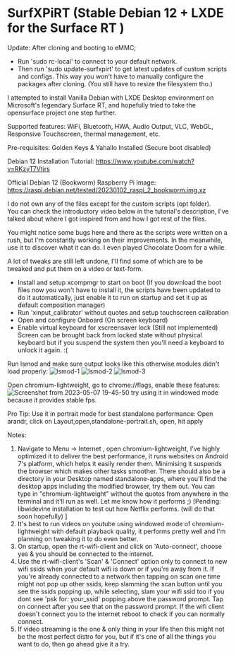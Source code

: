 # SurfXPiRT (Stable Debian 12 + LXDE for the Surface RT )

Update: After cloning and booting to eMMC;
- Run 'sudo rc-local' to connect to your default network. 
- Then run 'sudo update-surfxpirt' to get latest updates of custom scripts and configs.
This way you won't have to manually configure the packages after cloning. (You still have to resize the filesystem tho.)

I attempted to install Vanilla Debian with LXDE Desktop environment on Microsoft's legendary Surface RT, 
and hopefully tried to take the opensurface project one step further. 

Supported features: WiFi, Bluetooth, HWA, Audio Output, VLC, WebGL, Responsive Touchscreen, thermal management, etc.

Pre-requisites: Golden Keys & Yahallo Installed (Secure boot disabled)

Debian 12 Installation Tutorial: https://www.youtube.com/watch?v=RKzyT7Vtjrs

Official Debian 12 (Bookworm) Raspberry Pi Image: https://raspi.debian.net/tested/20230102_raspi_2_bookworm.img.xz

I do not own any of the files except for the custom scripts (opt folder).  
You can check the introductory video below in the tutorial's description, I've talked about where I got inspired from and how I got rest of the files.

You might notice some bugs here and there as the scripts were written on a rush, but I'm constantly working on their improvements. In the meanwhile, use it to discover what it can do. I even played Chocolate Doom for a while. 

A lot of tweaks are still left undone, I'll find some of which are  to be tweaked and put them on a video or text-form.
- Install and setup xcompmgr to start on boot (If you download the boot files now you won't have to install it, the scripts have been updated to do it automatically, just enable it to run on startup and set it up as default composition manager)
- Run 'xinput_calibrator' without quotes and setup touchscreen calibration 
- Open and configure Onboard (On screen keyboard)
- Enable virtual keyboard for xscreensaver lock   (Still not implemented) Screen can be brought back from locked state without physical keyboard but if you suspend the system then you'll need a keyboard to unlock it again. :(

Run lsmod and make sure output looks like this otherwise modules didn't load properly: 
![lsmod-1](https://user-images.githubusercontent.com/132191670/236254854-3aaf69a1-4932-4f20-81d5-a6caaea52e48.png)
![lsmod-2](https://user-images.githubusercontent.com/132191670/236254880-ad106af5-62c0-4caf-8a9c-cbedfe4595f2.png)
![lsmod-3](https://user-images.githubusercontent.com/132191670/236254945-736edd07-89aa-49b9-915c-6d9577b54b74.png)

Open chromium-lightweight, go to chrome://flags, enable these features:
![Screenshot from 2023-05-07 19-45-50](https://user-images.githubusercontent.com/132191670/236684295-49e6aadc-6dc5-4d8a-9579-7dbcf1b4f9d0.png)
try using it in windowed mode because it provides stable fps.


Pro Tip: Use it in portrait mode for best standalone performance:
Open arandr, click on Layout,open,standalone-portrait.sh, open, hit apply

Notes: 
1. Navigate to Menu -> Internet , open chromium-lightweight, I've highly optimized it to deliver the best performance, it runs websites on Android 7's platform, which helps it easily render them. Minimising it suspends the browser which makes other tasks smoother. There should also be a directory in your Desktop named standalone-apps, where you'll find the desktop apps including the modified browser, try them out. You can type in "chromium-lightweight" without the quotes from anywhere in the terminal and it'll run as well. Let me know how it performs ;) [Pending: libwidevine installation to test out how Netflix performs. (will do that soon hopefully) ]
2. It's best to run videos on youtube using windowed mode of chromium-lightweight with default playback quality, it performs pretty well and I'm planning on tweaking it to do even better. 
3. On startup, open the rt-wifi-client and click on 'Auto-connect', choose yes & you should be connected to the internet.
4. Use the rt-wifi-client's 'Scan' & 'Connect' option only to connect to new wifi ssids when your default wifi is down or if you're away from it.
If you're already connected to a network then tapping on scan one time might not pop up other ssids, keep slamming the scan button until you see the ssids popping up, while selecting, slam your wifi ssid too if you dont see 'psk for: your_ssid' popping above the password prompt. Tap on connect after you see that on the password prompt.
If the wifi client doesn't connect you to the internet reboot to check if you can normally connect.
5. If video streaming is the one & only thing in your life then this might not be the most perfect distro for you, but if it's one of all the things you want to do, then go ahead give it a try.
